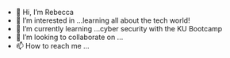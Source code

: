 - 👋 Hi, I’m Rebecca
- 👀 I’m interested in ...learning all about the tech world!
- 🌱 I’m currently learning ...cyber security with the KU Bootcamp
- 💞️ I’m looking to collaborate on ...
- 📫 How to reach me ...

<!---
BecMoore/BecMoore is a ✨ special ✨ repository because its `README.md` (this file) appears on your GitHub profile.
You can click the Preview link to take a look at your changes.
--->
